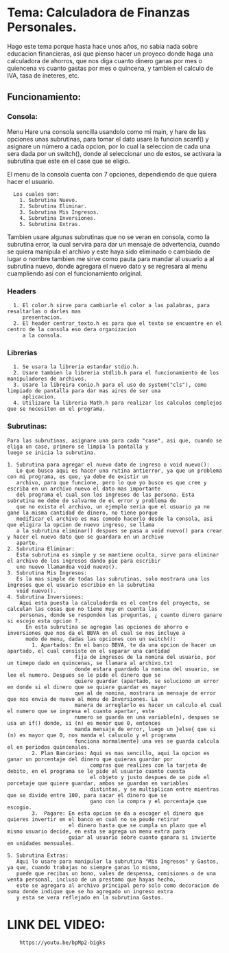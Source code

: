 # Tema: Calculadora de Finanzas Personales.
  Hago este tema porque hasta hace unos años, no sabia nada sobre educacion financieras, asi que pienso hacer un proyeco donde haga una calculadora de ahorros,
  que nos diga cuanto dinero ganas por mes o quiencena vs cuanto gastas por mes o quincena, y tambien el calculo de IVA, tasa de ineteres, etc. 
## Funcionamiento:
### Consola:
   Menu Hare una consola sencilla usandolo como mi main, y hare de las opciones unas subrutinas, para tomar el dato usare
   la funcion scanf() y asignare un número a cada opcion, por lo cual la seleccion de cada una sera dada por un switch(), 
   donde al seleccionar uno de estos, se activara la subrutina que este en el case que se eligio.
      
   El menu de la consola cuenta con 7 opciones, dependiendo de que quiera hacer el usuario.
      
      Los cuales son:
        1. Subrutina Nuevo.
        2. Subrutina Eliminar.
        3. Subrutina Mis Ingresos.
        4. Subrutina Inversiones.
        5. Subrutina Extras.
   
   Tambien usare algunas subrutinas que no se veran en consola, como la subrutina error, la cual servira para dar un
   mensaje de advertencia, cuando se quiera manipula el archivo y este haya sido eliminado o cambiado de lugar o nombre
   tambien me sirve como pauta para mandar al usuario a al subrutina nuevo, donde agregara el nuevo dato y se regresara 
   al menu cuampliendo asi con el funcionamiento original.
   
### Headers
      1. El color.h sirve para cambiarle el color a las palabras, para resaltarlas o darles mas 
         presentacion.
      2. El header centrar_texto.h es para que el texto se encuentre en el centro de la consola eso dera organizacion 
         a la consola.
### Librerias         
      1. Se usara la libreria estandar stdio.h.  
      2. Usare tambien la libreria stdlib.h para el funcionamiento de los manipuladores de archivos.
      3. Usare la libreira conio.h para el uso de system("cls"), como limpiado de pantalla para dar mas aires de ser una
         aplicacion.
      4. Utilizare la libreria Math.h para realizar los calculos complejos que se necesiten en el programa.
         
### Subrutinas:
    Para las subrutinas, asignare una para cada "case", asi que, cuando se eliga un case, primero se limpia la pantalla y 
    luego se inicia la subrutina. 
    
    1. Subrutina para agregar el nuevo dato de ingreso o void nuevo():
       Lo que busco aqui es hacer una rutina antierror, ya que un problema con mi programa, es que, ya debe de existir un 
       archivo, para que funcione, pero lo que yo busco es que cree y escriba en un archivo nuevo el dato mas importante 
       del programa el cual son los ingresos de las persona. Esta subrutina me debe de salvarme de el error y problema de 
       que no exista el archivo, un ejemplo seria que el usuario ya no gane la misma cantidad de dinero, no tiene porque 
       modificar el archivo es mas comodo hacerlo desde la consola, asi que eligira la opcion de nuevo ingreso, se llama 
       a la subrutina eliminar() despues se pasa a void nuevo() para crear y hacer el nuevo dato que se guardara en un archivo 
       aparte.
    2. Subrutina Eliminar:
       Esta subrutina es simple y se mantiene oculta, sirve para eliminar el archivo de los ingresos dando pie para escribir 
       uno nuevo llamandoa void nuevo().
    3. Subrutina Mis Ingresos:
       Es la mas simple de todas las subrutinas, solo mostrara una los ingresos que el usuario escribio en la subrutina 
       void nuevo().
    4. Subrutina Inversiones:
        Aqui esta puesta la calculadorda es el centro del proyecto, se calculan las cosas que no tiene muy en cuenta las 
        personas, donde se responden las preguntas, ¿ cuanto dinero ganare si escojo esta opcion ?. 
          En esta subrutina se agregan las opciones de ahorro e inversiones que nos da el BBVA en el cual se nos incluye a 
          modo de menu, dadas las opciones con un switch():
            1. Apartados: En el banco BBVA, te da una opcion de hacer un apartado, el cual consiste en el separar una cantidad 
                          fija de ingresos de la nomina del usuario, por un timepo dado en quincenas, se llamara al archivo.txt
                          donde estara guardado la nomina del usuario, se lee el numero. Despues se le pide el dinero que se 
                          quiere guardar (apartado, se soluciono un error en donde si el dinero que se quiere guardar es mayor 
                          que al de nomina, mostrara un mensaje de error que nos envia de nuevo al menu de Inversiones. La 
                          manera de arreglarlo es hacer un calculo el cual el numero que se ingresa el cuanto apartar, este 
                          numero se guarda en una variable(n), despues se usa un if() donde, si (n) es menor que 0, entonces 
                          manda mensaje de error, luego un }else{ que si (n) es mayor que 0, nos manda el caluculo y el programa 
                          funciona normalmente) una ves se guarda calcula el en periodos quincenales.
            2. Plan Bancarios: Aqui es mas sencillo, aqui la opcion es ganar un porcentaje del dinero que quieras guardar por
                               compras que realizes con la tarjeta de debito, en el programa se le pide al usuario cuanto cuesta
                               el objeto y justo despues de se pide el porcetaje que quiere guardar, ambos se guardan en variables
                               distintas, y se multiplican entre mientras que se divide entre 100, para sacar el dinero que se
                               gano con la compra y el porcentaje que escogio.
            3.  Pagare: En esta opcion se da a escoger el dinero que quieres invertir en el banco en cual no se peude retirar
                        el dinero hasta que se cumpla un plazo que el mismo usuario decide, en esta se agrega un menu extra para
                        guiar al usuario sobre cuanto ganara si invierte en unidades mensuales.      
   
    5. Subrutina Extras:
       Aqui lo usare para manipular la subrutina "Mis Ingresos" y Gastos, ya que, cuando trabajas no siempre ganas lo mismo, 
       puede que recibas un bono, vales de despensa, comisiones o de una venta personal, incluso de un prestamo que hayas hecho, 
       esto se agregara al archivo principal pero solo como decoracion de suma donde indique que se ha agregado un ingreso extra 
       y esta se vera reflejado en la subrutina Gastos.
# LINK DEL VIDEO:
        https://youtu.be/bpMp2-bigks
       
       
         
    
